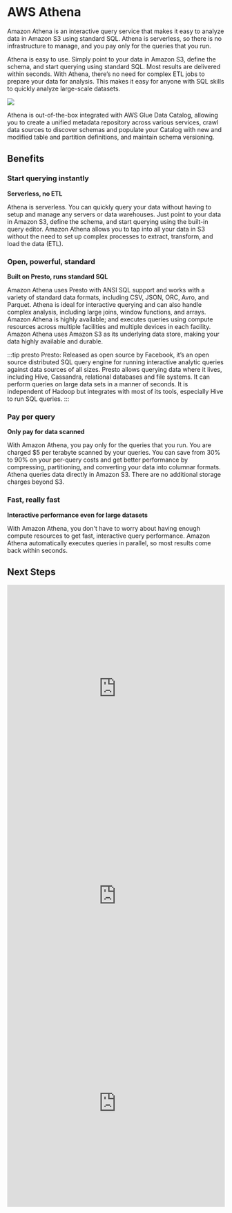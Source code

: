 # AWS Athena

Amazon Athena is an interactive query service that makes it easy to analyze data in Amazon S3 using standard SQL. Athena is serverless, so there is no infrastructure to manage, and you pay only for the queries that you run.

Athena is easy to use. Simply point to your data in Amazon S3, define the schema, and start querying using standard SQL. Most results are delivered within seconds. With Athena, there’s no need for complex ETL jobs to prepare your data for analysis. This makes it easy for anyone with SQL skills to quickly analyze large-scale datasets.

![](/img/tools/athena.png)

Athena is out-of-the-box integrated with AWS Glue Data Catalog, allowing you to create a unified metadata repository across various services, crawl data sources to discover schemas and populate your Catalog with new and modified table and partition definitions, and maintain schema versioning.

## Benefits

### Start querying instantly

**Serverless, no ETL**

Athena is serverless. You can quickly query your data without having to setup and manage any servers or data warehouses. Just point to your data in Amazon S3, define the schema, and start querying using the built-in query editor. Amazon Athena allows you to tap into all your data in S3 without the need to set up complex processes to extract, transform, and load the data (ETL).

### Open, powerful, standard

**Built on Presto, runs standard SQL**

Amazon Athena uses Presto with ANSI SQL support and works with a variety of standard data formats, including CSV, JSON, ORC, Avro, and Parquet. Athena is ideal for interactive querying and can also handle complex analysis, including large joins, window functions, and arrays. Amazon Athena is highly available; and executes queries using compute resources across multiple facilities and multiple devices in each facility. Amazon Athena uses Amazon S3 as its underlying data store, making your data highly available and durable.

:::tip presto
Presto: Released as open source by Facebook, it’s an open source distributed SQL query engine for running interactive analytic queries against data sources of all sizes. Presto allows querying data where it lives, including Hive, Cassandra, relational databases and file systems. It can perform queries on large data sets in a manner of seconds. It is independent of Hadoop but integrates with most of its tools, especially Hive to run SQL queries.
:::

### Pay per query

**Only pay for data scanned**

With Amazon Athena, you pay only for the queries that you run. You are charged $5 per terabyte scanned by your queries. You can save from 30% to 90% on your per-query costs and get better performance by compressing, partitioning, and converting your data into columnar formats. Athena queries data directly in Amazon S3. There are no additional storage charges beyond S3.

### Fast, really fast

**Interactive performance even for large datasets**

With Amazon Athena, you don't have to worry about having enough compute resources to get fast, interactive query performance. Amazon Athena automatically executes queries in parallel, so most results come back within seconds.

## Next Steps

<iframe width="100%" height="480" src="https://www.youtube.com/embed/whR4J5Arj78" title="AWS Athena Tutorial |What is Amazon Athena |Athena + Glue + S3 Data |  Athena AWS Tutorial | Edureka" frameborder="0" allow="accelerometer; autoplay; clipboard-write; encrypted-media; gyroscope; picture-in-picture" allowfullscreen></iframe>

<iframe width="100%" height="480" src="https://www.youtube.com/embed/M5ptG0YaqAs" title="How to use SQL to Query S3 files with AWS Athena | Step by Step Tutorial" frameborder="0" allow="accelerometer; autoplay; clipboard-write; encrypted-media; gyroscope; picture-in-picture" allowfullscreen></iframe>

<iframe width="100%" height="480" src="https://www.youtube.com/embed/1lzpeVV2hDQ" title="What is AWS Athena? Service Overview" frameborder="0" allow="accelerometer; autoplay; clipboard-write; encrypted-media; gyroscope; picture-in-picture" allowfullscreen></iframe>